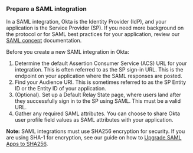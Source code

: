 ### Prepare a SAML integration

In a SAML integration, Okta is the Identity Provider (IdP), and your application is the Service Provider (SP). If you need more background on the protocol or for SAML best practices for your application, review our [SAML concept](/docs/concepts/saml/) documentation.

Before you create a new SAML integration in Okta:

1. Determine the default Assertion Consumer Service (ACS) URL for your integration. This is often referred to as the SP sign-in URL. This is the endpoint on your application where the SAML responses are posted.
1. Find your Audience URI. This is sometimes referred to as the SP Entity ID or the Entity ID of your application.
1. (Optional). Set up a Default Relay State page, where users land after they successfully sign in to the SP using SAML. This must be a valid URL.
1. Gather any required SAML attributes. You can choose to share Okta user profile field values as SAML attributes with your application.

**Note:** SAML integrations must use SHA256 encryption for security. If you are using SHA-1 for encryption, see our guide on how to [Upgrade SAML Apps to SHA256](/docs/guides/updating-saml-cert/overview/).

